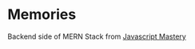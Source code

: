 # Memories

Backend side of MERN Stack from [Javascript Mastery](https://www.youtube.com/watch?v=ngc9gnGgUdA&ab_channel=JavaScriptMastery)

